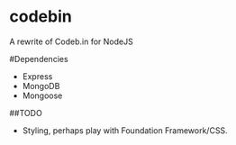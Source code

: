 codebin
=======

A rewrite of Codeb.in for NodeJS

#Dependencies
- Express
- MongoDB
- Mongoose

##TODO
- Styling, perhaps play with Foundation Framework/CSS.
